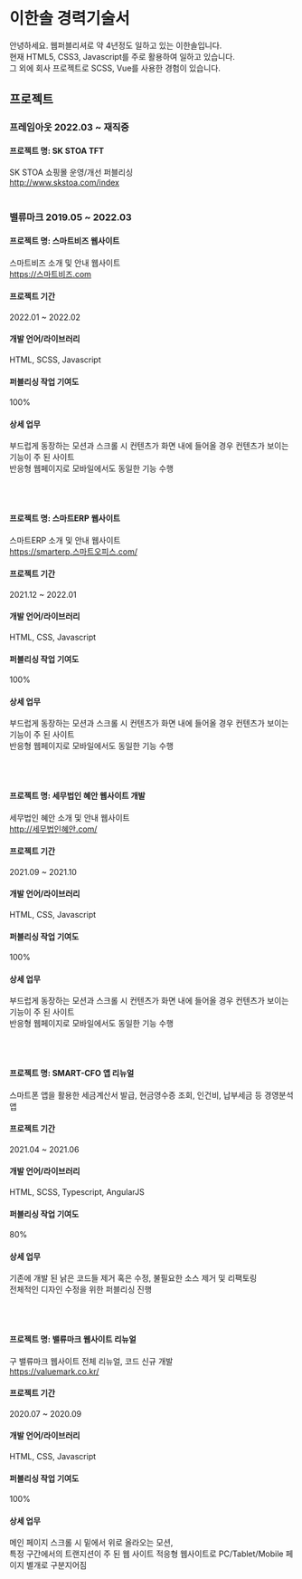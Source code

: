 # 이한솔 경력기술서

안녕하세요. 웹퍼블리셔로 약 4년정도 일하고 있는 이한솔입니다.   
현재 HTML5, CSS3, Javascript를 주로 활용하여 일하고 있습니다.   
그 외에 회사 프로젝트로 SCSS, Vue를 사용한 경험이 있습니다.

## 프로젝트
### 프레임아웃 2022.03 ~ 재직중

#### 프로젝트 명: SK STOA TFT
SK STOA 쇼핑몰 운영/개선 퍼블리싱<br/>
http://www.skstoa.com/index
<br/><br/>


### 밸류마크 2019.05 ~ 2022.03

#### 프로젝트 명: 스마트비즈 웹사이트
스마트비즈 소개 및 안내 웹사이트   
https://스마트비즈.com

#### 프로젝트 기간
2022.01 ~ 2022.02  

#### 개발 언어/라이브러리
HTML, SCSS, Javascript

#### 퍼블리싱 작업 기여도
100%

#### 상세 업무
부드럽게 동장하는 모션과 스크롤 시 컨텐츠가 화면 내에 들어올 경우 컨텐츠가 보이는 기능이 주 된 사이트   
반응형 웹페이지로 모바일에서도 동일한 기능 수행

<br/><br/>

#### 프로젝트 명: 스마트ERP 웹사이트
스마트ERP 소개 및 안내 웹사이트   
https://smarterp.스마트오피스.com/ 

#### 프로젝트 기간
2021.12 ~ 2022.01   

#### 개발 언어/라이브러리
HTML, CSS, Javascript

#### 퍼블리싱 작업 기여도
100%

#### 상세 업무
부드럽게 동장하는 모션과 스크롤 시 컨텐츠가 화면 내에 들어올 경우 컨텐츠가 보이는 기능이 주 된 사이트   
반응형 웹페이지로 모바일에서도 동일한 기능 수행

<br/><br/>
#### 프로젝트 명: 세무법인 혜안 웹사이트 개발
세무법인 혜안 소개 및 안내 웹사이트   
http://세무법인혜안.com/   

#### 프로젝트 기간
2021.09 ~ 2021.10   

#### 개발 언어/라이브러리
HTML, CSS, Javascript

#### 퍼블리싱 작업 기여도
100%

#### 상세 업무
부드럽게 동장하는 모션과 스크롤 시 컨텐츠가 화면 내에 들어올 경우 컨텐츠가 보이는 기능이 주 된 사이트   
반응형 웹페이지로 모바일에서도 동일한 기능 수행
   
<br/><br/>
#### 프로젝트 명: SMART-CFO 앱 리뉴얼
스마트폰 앱을 활용한 세금계산서 발급, 현금영수증 조회, 인건비, 납부세금 등 경영분석 앱

#### 프로젝트 기간
2021.04 ~ 2021.06

#### 개발 언어/라이브러리
HTML, SCSS, Typescript, AngularJS

#### 퍼블리싱 작업 기여도
80%

#### 상세 업무
기존에 개발 된 낡은 코드들 제거 혹은 수정, 불필요한 소스 제거 및 리팩토링   
전체적인 디자인 수정을 위한 퍼블리싱 진행
   
<br/><br/>
#### 프로젝트 명: 밸류마크 웹사이트 리뉴얼
구 밸류마크 웹사이트 전체 리뉴얼, 코드 신규 개발   
https://valuemark.co.kr/

#### 프로젝트 기간
2020.07 ~ 2020.09

#### 개발 언어/라이브러리
HTML, CSS, Javascript

#### 퍼블리싱 작업 기여도
100%

#### 상세 업무
메인 페이지 스크롤 시 밑에서 위로 올라오는 모션,   
특정 구간에서의 트랜지션이 주 된 웹 사이트
적응형 웹사이트로 PC/Tablet/Mobile 페이지 별개로 구분지어짐
